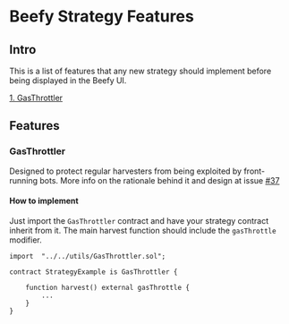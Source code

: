 # Beefy Strategy Features

## Intro

This is a list of features that any new strategy should implement before being displayed in the Beefy UI.

[1. GasThrottler](#gasthrottler)

## Features

### GasThrottler

Designed to protect regular harvesters from being exploited by front-running bots. More info on the rationale behind it and design at issue [#37](https://github.com/beefyfinance/beefy-contracts/issues/37)

#### How to implement

Just import the `GasThrottler` contract and have your strategy contract inherit from it. The main harvest function should include the `gasThrottle` modifier.

```
import  "../../utils/GasThrottler.sol";

contract StrategyExample is GasThrottler {

    function harvest() external gasThrottle {
        ...
    }
}
```
